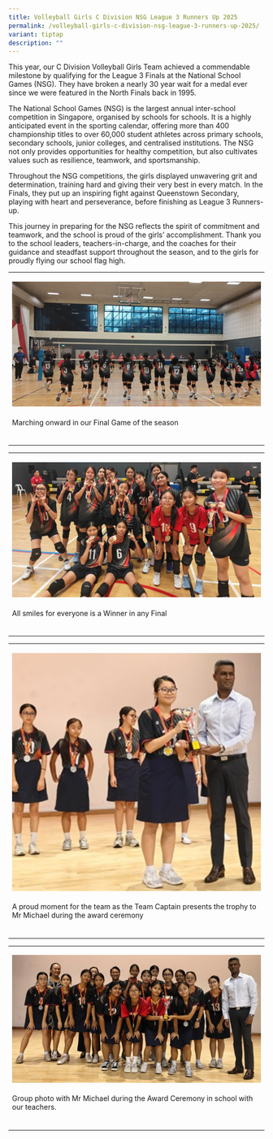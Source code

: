 ```yaml
---
title: Volleyball Girls C Division NSG League 3 Runners Up 2025
permalink: /volleyball-girls-c-division-nsg-league-3-runners-up-2025/
variant: tiptap
description: ""
---
```

<p>This year, our C Division Volleyball Girls Team achieved a commendable
milestone by qualifying for the League 3 Finals at the National School
Games (NSG). They have broken a nearly 30 year wait for a medal ever since
we were featured in the North Finals back in 1995.</p>
<p>The National School Games (NSG) is the largest annual inter-school competition
in Singapore, organised by schools for schools. It is a highly anticipated
event in the sporting calendar, offering more than 400 championship titles
to over 60,000 student athletes across primary schools, secondary schools,
junior colleges, and centralised institutions. The NSG not only provides
opportunities for healthy competition, but also cultivates values such
as resilience, teamwork, and sportsmanship.</p>
<p>Throughout the NSG competitions, the girls displayed unwavering grit and
determination, training hard and giving their very best in every match.
In the Finals, they put up an inspiring fight against Queenstown Secondary,
playing with heart and perseverance, before finishing as League 3 Runners-up.</p>
<p>This journey in preparing for the NSG reflects the spirit of commitment
and teamwork, and the school is proud of the girls’ accomplishment. Thank
you to the school leaders, teachers-in-charge, and the coaches for their
guidance and steadfast support throughout the season, and to the girls
for proudly flying our school flag high.</p>
<table style="minWidth: 25px">
<colgroup>
<col>
</colgroup>
<tbody>
<tr>
<th rowspan="1" colspan="1">
<p></p>
<div class="isomer-image-wrapper">
<img style="width: 100%" height="auto" width="100%" alt="" src="/images/Announcement/volleyball_g_c_div_25_1.jpg">
</div>
</th>
</tr>
<tr>
<td rowspan="1" colspan="1">
<p>Marching onward in our Final Game of the season</p>
</td>
</tr>
<tr>
<td rowspan="1" colspan="1">
<p></p>
</td>
</tr>
</tbody>
</table>
<table style="minWidth: 25px">
<colgroup>
<col>
</colgroup>
<tbody>
<tr>
<th rowspan="1" colspan="1">
<p></p>
<div class="isomer-image-wrapper">
<img style="width: 100%" height="auto" width="100%" alt="" src="/images/Announcement/volleyball_g_c_div_25_2.jpg">
</div>
</th>
</tr>
<tr>
<td rowspan="1" colspan="1">
<p>All smiles for everyone is a Winner in any Final</p>
</td>
</tr>
<tr>
<td rowspan="1" colspan="1">
<p></p>
</td>
</tr>
</tbody>
</table>
<table style="minWidth: 25px">
<colgroup>
<col>
</colgroup>
<tbody>
<tr>
<th rowspan="1" colspan="1">
<p></p>
<div class="isomer-image-wrapper">
<img style="width: 100%" height="auto" width="100%" alt="" src="/images/Announcement/volleyball_g_c_div_25_3.jpg">
</div>
</th>
</tr>
<tr>
<td rowspan="1" colspan="1">
<p>A proud moment for the team as the Team Captain presents the trophy to
Mr Michael during the award ceremony</p>
</td>
</tr>
<tr>
<td rowspan="1" colspan="1">
<p></p>
</td>
</tr>
</tbody>
</table>
<table style="minWidth: 25px">
<colgroup>
<col>
</colgroup>
<tbody>
<tr>
<th rowspan="1" colspan="1">
<p></p>
<div class="isomer-image-wrapper">
<img style="width: 100%" height="auto" width="100%" alt="" src="/images/Announcement/volleyball_g_c_div_25_4.jpg">
</div>
</th>
</tr>
<tr>
<td rowspan="1" colspan="1">
<p>Group photo with Mr Michael during the Award Ceremony in school with our
teachers.</p>
</td>
</tr>
<tr>
<td rowspan="1" colspan="1">
<p></p>
</td>
</tr>
</tbody>
</table>
<p></p>